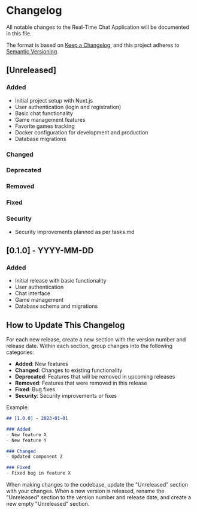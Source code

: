 # Changelog

All notable changes to the Real-Time Chat Application will be documented in this file.

The format is based on [Keep a Changelog](https://keepachangelog.com/en/1.0.0/),
and this project adheres to [Semantic Versioning](https://semver.org/spec/v2.0.0.html).

## [Unreleased]

### Added
- Initial project setup with Nuxt.js
- User authentication (login and registration)
- Basic chat functionality
- Game management features
- Favorite games tracking
- Docker configuration for development and production
- Database migrations

### Changed

### Deprecated

### Removed

### Fixed

### Security
- Security improvements planned as per tasks.md

## [0.1.0] - YYYY-MM-DD

### Added
- Initial release with basic functionality
- User authentication
- Chat interface
- Game management
- Database schema and migrations

## How to Update This Changelog

For each new release, create a new section with the version number and release date. Within each section, group changes into the following categories:

- **Added**: New features
- **Changed**: Changes to existing functionality
- **Deprecated**: Features that will be removed in upcoming releases
- **Removed**: Features that were removed in this release
- **Fixed**: Bug fixes
- **Security**: Security improvements or fixes

Example:

```markdown
## [1.0.0] - 2023-01-01

### Added
- New feature X
- New feature Y

### Changed
- Updated component Z

### Fixed
- Fixed bug in feature X
```

When making changes to the codebase, update the "Unreleased" section with your changes. When a new version is released, rename the "Unreleased" section to the version number and release date, and create a new empty "Unreleased" section.